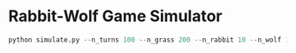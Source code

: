 # Rabbit-Wolf Game Simulator
```python
python simulate.py --n_turns 100 --n_grass 200 --n_rabbit 10 --n_wolf 1
```
